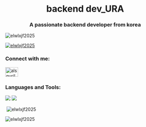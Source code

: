<h1 align="center">backend dev_URA</h1>
<h3 align="center">A passionate backend developer from korea</h3>

<p align="left"> <img src="https://komarev.com/ghpvc/?username=elwlxjf2025&label=Profile%20views&color=0e75b6&style=flat" alt="elwlxjf2025" /> </p>

<p align="left"> <a href="https://github.com/ryo-ma/github-profile-trophy"><img src="https://github-profile-trophy.vercel.app/?username=elwlxjf2025" alt="elwlxjf2025" /></a> </p>

<h3 align="left">Connect with me:</h3>
<p align="left">
<a href="https://instagram.com/alsguril" target="blank"><img align="center" src="https://raw.githubusercontent.com/rahuldkjain/github-profile-readme-generator/master/src/images/icons/Social/instagram.svg" alt="alsguril" height="30" width="40" /></a>
</p>

<h3 align="left">Languages and Tools:</h3>
<img src="https://img.shields.io/badge/JAVA-a3445a.svg?style=for-the-badge&logo=JAVA&logoColor=#white" />
<img src="https://img.shields.io/badge/SPRING BOOT-ffffff.svg?style=for-the-badge&logo=SPRING BOOT&logoColor=#2db400" />


<p>&nbsp;<img align="center" src="https://github-readme-stats.vercel.app/api?username=elwlxjf2025&show_icons=true&locale=en" alt="elwlxjf2025" /></p>

<p><img align="center" src="https://github-readme-streak-stats.herokuapp.com/?user=elwlxjf2025&" alt="elwlxjf2025" /></p>
